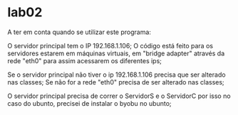 # lab02

A ter em conta quando se utilizar este programa:

O servidor principal tem o IP 192.168.1.106;
O código está feito para os servidores estarem em máquinas virtuais, em "bridge adapter" através da rede "eth0" para assim acessarem os diferentes ips;

Se o servidor principal não tiver o ip 192.168.1.106 precisa que ser alterado nas classes;
Se não for a rede "eth0" precisa de ser alterado nas classes;

O servidor principal precisa de correr o ServidorS e o ServidorC por isso no caso do ubunto, precisei de instalar o byobu no ubunto;
